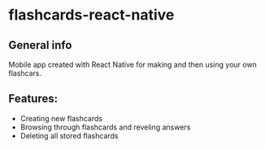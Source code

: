 # flashcards-react-native

## General info
Mobile app created with React Native for making and then using your own flashcars.
	
## Features:
* Creating new flashcards
* Browsing through flashcards and reveling answers
* Deleting all stored flashcards


